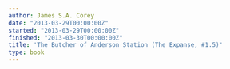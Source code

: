 ```yaml
---
author: James S.A. Corey
date: "2013-03-29T00:00:00Z"
started: "2013-03-29T00:00:00Z"
finished: "2013-03-30T00:00:00Z"
title: 'The Butcher of Anderson Station (The Expanse, #1.5)'
type: book
---
```

